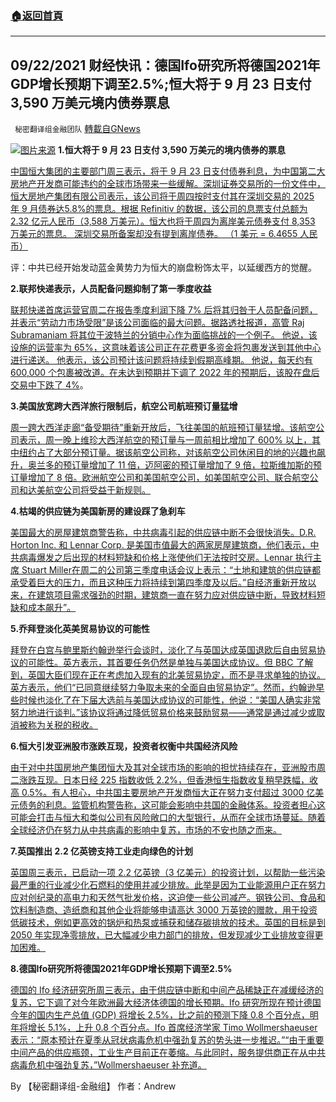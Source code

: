 ###  [:house:返回首頁](https://github.com/ourhimalayas/txt)
---


## 09/22/2021 财经快讯：德国Ifo研究所将德国2021年GDP增长预期下调至2.5%;恒大将于 9 月 23 日支付 3,590 万美元境内债券票息
` 秘密翻译组金融团队` [轉載自GNews](https://gnews.org/zh-hans/1547634/)

![](https://assets.gnews.org/wp-content/uploads/2021/09/20210922-1.jpg)[图片来源](https://www.kbc.com/en/economics/publications/qe20-and-inflation-this-time-its-different.html)
**1.恒大将于 9 月 23 日支付 3,590 万美元的境内债券的票息**

[中国恒大集团的主要部门周三表示，将于 9 月 23 日支付债券利息，为中国第二大房地产开发商可能违约的全球市场带来一些缓解。深圳证券交易所的一份文件中，恒大房地产集团有限公司表示，该公司将于周四按时支付其在深圳交易的 2025 年 9 月债券达5.8%的票息。根据 Refinitiv 的数据，该公司的息票支付总额为 2.32 亿元人民币（3,588 万美元）。恒大也将于周四为离岸美元债券支付 8,353 万美元的票息。 深圳交易所备案却没有提到离岸债券。 （1 美元 = 6.4655 人民币）](https://www.foxbusiness.com/markets/china-evergrande-unit-to-make-35-9m-onshore-coupon-payment-on-sept-23)

评：中共已经开始发动蓝金黄势力为恒大的崩盘粉饰太平，以延缓西方的觉醒。

**2.联邦快递表示，人员配备问题抑制了第一季度收益**

[联邦快递首席运营官周二在报告季度利润下降 7% 后将其归咎于人员配备问题，并表示“劳动力市场受限”是该公司面临的最大问题。据路透社报道，高管 Raj Subramaniam 将其位于波特兰的分销中心作为面临挑战的一个例子。 他说，该设施的运营率为 65%，这意味着该公司正在花费更多资金将包裹发送到其他中心进行递送。 他表示，该公司预计该问题将持续到假期高峰期。 他说，每天约有 600,000 个包裹被改道。在未达到预期并下调了 2022 年的预期后，该股在盘后交易中下跌了 4%](https://www.foxbusiness.com/markets/fedex-say-staffing-problems-crimped-earnings-in-first-quarter)。

**3.美国放宽跨大西洋旅行限制后，航空公司航班预订量猛增**

[周一跨大西洋走廊“备受期待”重新开放后，飞往美国的航班预订量猛增。该航空公司表示，周一晚上维珍大西洋航空的预订量与一周前相比增加了 600% 以上，其中纽约占了大部分预订量。据该航空公司称，对该航空公司休闲目的地的兴趣也飙升，奥兰多的预订量增加了 11 倍，迈阿密的预订量增加了 9 倍，拉斯维加斯的预订量增加了 8 倍。欧洲航空公司和美国航空公司，如美国航空公司、联合航空公司和达美航空公司将受益于新规则。](https://www.foxbusiness.com/lifestyle/airline-bookings-jump-us-eases-transatlantic-travel-rules)

**4.枯竭的供应链为美国新房的建设踩了急刹车**

[美国最大的房屋建筑商警告称，中共病毒引起的供应链中断不会很快消失。D.R. Horton Inc. 和 Lennar Corp. 是美国市值最大的两家房屋建筑商，他们表示，中共病毒爆发之后出现的材料短缺和价格上涨使他们无法按时交房。Lennar 执行主席 Stuart Miller在周二的公司第三季度电话会议上表示：“土地和建筑的供应链都承受着巨大的压力，而且这种压力将持续到第四季度及以后。”自经济重新开放以来，在建筑项目需求强劲的时期，建筑商一直在努力应对供应链中断，导致材料短缺和成本飙升”。](https://www.foxbusiness.com/markets/homebuilders-supply-chain-warnings)

**5.乔拜登淡化英美贸易协议的可能性**

[拜登在白宫与鲍里斯约翰逊举行会谈时，淡化了与英国达成英国退欧后自由贸易协议的可能性。英方表示，其首要任务仍然是单独与美国达成协议。但 BBC 了解到，英国大臣们现在正在考虑加入现有的北美贸易协定，而不是寻求单独的协议。英方表示，他们“已同意继续努力争取未来的全面自由贸易协定”。然而，约翰逊早些时候也淡化了在下届大选前与美国达成协议的可能性，他说：“美国人确实非常努力地进行谈判。”该协议将通过降低贸易价格来鼓励贸易——通常是通过减少或取消被称为关税的税收。](https://www.bbc.com/news/uk-politics-58646017)

**6.恒大引发亚洲股市涨跌互现，投资者权衡中共国经济风险**

[由于对中共国房地产集团恒大及其对全球市场的影响的担忧持续存在，亚洲股市周二涨跌互现。日本日经 225 指数收低 2.2%，但香港恒生指数收复稍早跌幅，收高 0.5%。有人担心，中共国主要房地产开发商恒大正在努力支付超过 3000 亿美元债务的利息。监管机构警告称，这可能会影响中共国的金融体系。投资者担心这可能会打击与恒大和类似公司有风险敞口的大型银行，从而在全球市场蔓延。随着全球经济仍在努力从中共病毒的影响中复苏，市场的不安也随之而来。](https://www.bbc.com/news/business-58632681)

**7.英国推出 2.2 亿英镑支持工业走向绿色的计划**

[英国周三表示，已启动一项 2.2 亿英镑（3 亿美元）的投资计划，以帮助一些污染最严重的行业减少化石燃料的使用并减少排放。此举是因为工业能源用户正在努力应对创纪录的高电力和天然气批发价格，这迫使一些公司减产。钢铁公司、食品和饮料制造商、造纸商和其他企业将能够申请高达 3000 万英镑的赠款，用于投资低碳技术，例如更高效的锅炉和热泵或捕获和储存碳排放的技术。英国的目标是到 2050 年实现净零排放，已大幅减少电力部门的排放，但发现减少工业排放变得更加困难。](https://finance.yahoo.com/news/britain-launches-220-mln-pound-081954405.html)

**8.德国Ifo研究所将德国2021年GDP增长预期下调至2.5%**

[德国的 Ifo 经济研究所周三表示，由于供应链中断和中间产品稀缺正在减缓经济的复苏，它下调了对今年欧洲最大经济体德国的增长预期。Ifo 研究所现在预计德国今年的国内生产总值 (GDP) 将增长 2.5%，比之前的预测下降 0.8 个百分点，明年将增长 5.1%，上升 0.8 个百分点。Ifo 首席经济学家 Timo Wollmershaeuser 表示：“原本预计在夏季从冠状病毒危机中强劲复苏的势头进一步推迟。”“由于重要中间产品的供应瓶颈，工业生产目前正在萎缩。与此同时，服务提供商正在从中共病毒危机中强劲复苏，”Wollmershaeuser 补充道。](https://finance.yahoo.com/news/germanys-ifo-institute-cuts-2021-081021783.html)

By 【秘密翻译组-金融组】
作者：Andrew
